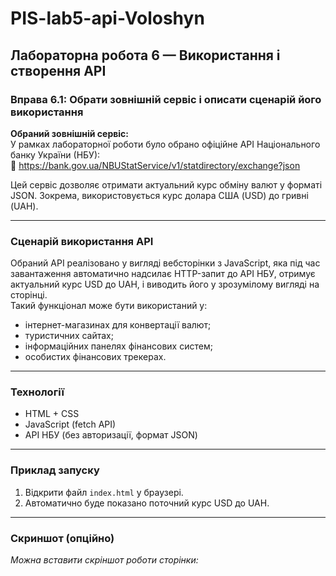 # PIS-lab5-api-Voloshyn

## Лабораторна робота 6 — Використання і створення API

### Вправа 6.1: Обрати зовнішній сервіс і описати сценарій його використання

**Обраний зовнішній сервіс:**  
У рамках лабораторної роботи було обрано офіційне API Національного банку України (НБУ):  
🔗 https://bank.gov.ua/NBUStatService/v1/statdirectory/exchange?json

Цей сервіс дозволяє отримати актуальний курс обміну валют у форматі JSON. Зокрема, використовується курс долара США (USD) до гривні (UAH).

---

### Сценарій використання API

Обраний API реалізовано у вигляді вебсторінки з JavaScript, яка під час завантаження автоматично надсилає HTTP-запит до API НБУ, отримує актуальний курс USD до UAH, і виводить його у зрозумілому вигляді на сторінці.  
Такий функціонал може бути використаний у:

- інтернет-магазинах для конвертації валют;
- туристичних сайтах;
- інформаційних панелях фінансових систем;
- особистих фінансових трекерах.

---

### Технології
- HTML + CSS
- JavaScript (fetch API)
- API НБУ (без авторизації, формат JSON)

---

### Приклад запуску

1. Відкрити файл `index.html` у браузері.
2. Автоматично буде показано поточний курс USD до UAH.

---

### Скриншот (опційно)
*Можна вставити скріншот роботи сторінки:*

